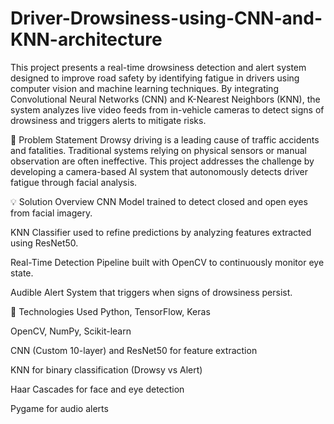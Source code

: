 # Driver-Drowsiness-using-CNN-and-KNN-architecture
This project presents a real-time drowsiness detection and alert system designed to improve road safety by identifying fatigue in drivers using computer vision and machine learning techniques. By integrating Convolutional Neural Networks (CNN) and K-Nearest Neighbors (KNN), the system analyzes live video feeds from in-vehicle cameras to detect signs of drowsiness and triggers alerts to mitigate risks.

🚗 Problem Statement
Drowsy driving is a leading cause of traffic accidents and fatalities. Traditional systems relying on physical sensors or manual observation are often ineffective. This project addresses the challenge by developing a camera-based AI system that autonomously detects driver fatigue through facial analysis.

💡 Solution Overview
CNN Model trained to detect closed and open eyes from facial imagery.

KNN Classifier used to refine predictions by analyzing features extracted using ResNet50.

Real-Time Detection Pipeline built with OpenCV to continuously monitor eye state.

Audible Alert System that triggers when signs of drowsiness persist.

🧠 Technologies Used
Python, TensorFlow, Keras

OpenCV, NumPy, Scikit-learn

CNN (Custom 10-layer) and ResNet50 for feature extraction

KNN for binary classification (Drowsy vs Alert)

Haar Cascades for face and eye detection

Pygame for audio alerts
